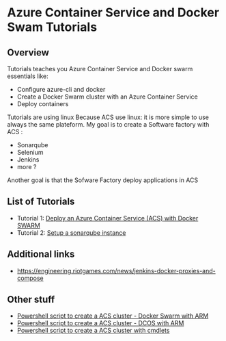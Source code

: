 # Azure Container Service and Docker Swam Tutorials
## Overview
Tutorials teaches you Azure Container Service and Docker swarm essentials like:
* Configure azure-cli and docker
* Create a Docker Swarm cluster with an Azure Container Service
* Deploy containers

Tutorials are using linux Because ACS use linux: it is more simple to use always the same plateform. My goal is to create a Software factory with ACS :
* Sonarqube
* Selenium
* Jenkins
* more ?

Another goal is that the Sofware Factory deploy applications in ACS

## List of Tutorials
* Tutorial 1: [Deploy an Azure Container Service (ACS) with Docker SWARM](TUTO_1.md)
* Tutorial 2: [Setup a sonarqube instance](TUTO_2.md)

## Additional links
* https://engineering.riotgames.com/news/jenkins-docker-proxies-and-compose

## Other stuff
* [Powershell script to create a ACS cluster - Docker Swarm with ARM](PSScripts/SWARMAzureContainerServiceViaARM.ps1)
* [Powershell script to create a ACS cluster - DCOS with ARM](PSScripts/DCOSAzureContainerServiceViaARM.ps1)
* [Powershell script to create a ACS cluster with cmdlets](PSScripts/Set-AzureContainerService.ps1)
